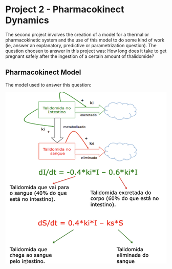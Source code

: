 # Project 2 - Pharmacokinect Dynamics

The second project involves the creation of a model for a thermal or pharmacokinetic system and the use of this model to do some kind of work (ie, answer an explanatory, predictive or parametrization question). The question choosen to answer in this project was:
How long does it take to get pregnant safely after the ingestion of a certain amount of thalidomide?

## Pharmacokinect Model

The model used to answer this question:

![PharmModel](images/pharmModel.png)